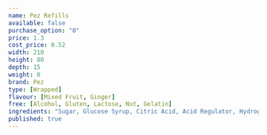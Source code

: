 ```yaml
---
name: Pez Refills
available: false
purchase_option: "0"
price: 1.3
cost_price: 0.52
width: 210
height: 80
depth: 15
weight: 0
brand: Pez
type: [Wrapped]
flavour: [Mixed Fruit, Ginger]
free: [Alcohol, Gluten, Lactose, Nut, Gelatin]
ingredients: "Sugar, Glucose Syrup, Citric Acid, Acid Regulator, Hydrogenated Vegetable Fat, Emulsifier, Flavourings"
published: true
---
```

